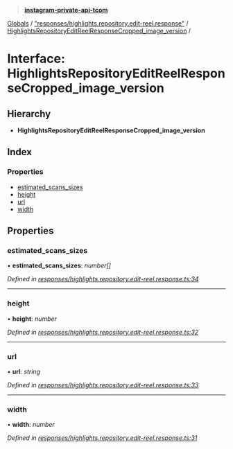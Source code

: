 > **[instagram-private-api-tcom](../README.md)**

[Globals](../README.md) / ["responses/highlights.repository.edit-reel.response"](../modules/_responses_highlights_repository_edit_reel_response_.md) / [HighlightsRepositoryEditReelResponseCropped_image_version](_responses_highlights_repository_edit_reel_response_.highlightsrepositoryeditreelresponsecropped_image_version.md) /

# Interface: HighlightsRepositoryEditReelResponseCropped_image_version

## Hierarchy

* **HighlightsRepositoryEditReelResponseCropped_image_version**

## Index

### Properties

* [estimated_scans_sizes](_responses_highlights_repository_edit_reel_response_.highlightsrepositoryeditreelresponsecropped_image_version.md#estimated_scans_sizes)
* [height](_responses_highlights_repository_edit_reel_response_.highlightsrepositoryeditreelresponsecropped_image_version.md#height)
* [url](_responses_highlights_repository_edit_reel_response_.highlightsrepositoryeditreelresponsecropped_image_version.md#url)
* [width](_responses_highlights_repository_edit_reel_response_.highlightsrepositoryeditreelresponsecropped_image_version.md#width)

## Properties

###  estimated_scans_sizes

• **estimated_scans_sizes**: *number[]*

*Defined in [responses/highlights.repository.edit-reel.response.ts:34](https://github.com/cuonglnhust/instagram-private-api-tcom/blob/3e16058/src/responses/highlights.repository.edit-reel.response.ts#L34)*

___

###  height

• **height**: *number*

*Defined in [responses/highlights.repository.edit-reel.response.ts:32](https://github.com/cuonglnhust/instagram-private-api-tcom/blob/3e16058/src/responses/highlights.repository.edit-reel.response.ts#L32)*

___

###  url

• **url**: *string*

*Defined in [responses/highlights.repository.edit-reel.response.ts:33](https://github.com/cuonglnhust/instagram-private-api-tcom/blob/3e16058/src/responses/highlights.repository.edit-reel.response.ts#L33)*

___

###  width

• **width**: *number*

*Defined in [responses/highlights.repository.edit-reel.response.ts:31](https://github.com/cuonglnhust/instagram-private-api-tcom/blob/3e16058/src/responses/highlights.repository.edit-reel.response.ts#L31)*
